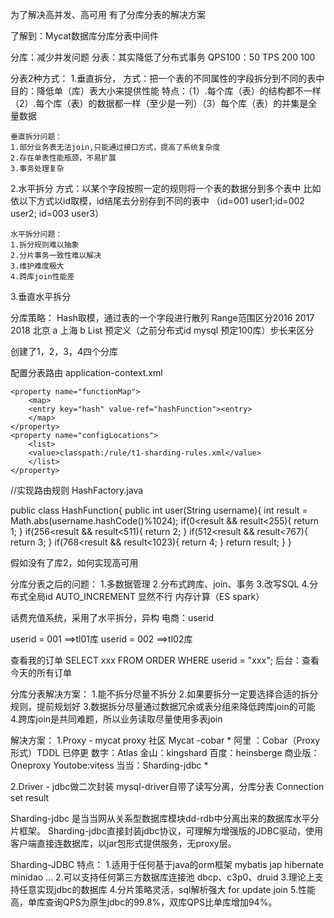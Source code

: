 为了解决高并发、高可用 有了分库分表的解决方案

了解到：Mycat数据库分库分表中间件

分库：减少并发问题
分表：其实降低了分布式事务 QPS100：50  TPS 200 100

分表2种方式：
1.垂直拆分，
	方式：把一个表的不同属性的字段拆分到不同的表中	
	目的：降低单（库）表大小来提供性能
	特点：（1）.每个库（表）的结构都不一样 （2）.每个库（表）的数据都一样（至少是一列）（3）每个库（表）的并集是全量数据

	垂直拆分问题：
	1.部分业务表无法join,只能通过接口方式，提高了系统复杂度
	2.存在单表性能瓶颈，不易扩展
	3.事务处理复杂
2.水平拆分
	方式：以某个字段按照一定的规则将一个表的数据分到多个表中
	比如依以下方式以id取模，id结尾去分别存到不同的表中
	（id=001 user1;id=002 user2; id=003 user3）

	水平拆分问题：
	1.拆分规则难以抽象
	2.分片事务一致性难以解决
	3.维护难度极大
	4.跨库join性能差

3.垂直水平拆分


分库策略：
	Hash取模，通过表的一个字段进行散列
	Range范围区分2016 2017 2018 北京 a 上海 b 
	List 预定义（之前分布式id mysql 预定100库）步长来区分

创建了1，2，3，4四个分库

配置分表路由
application-context.xml
<bean id = "hashFunction" class="com.t1.router.hashFunction"></bean>
<bean id="internalRouter" class="com.caland.sun.client.router.config.InteralRouterXmlFactoryBean">
<!-- functionMap是在使用自定义路由规则函数的时候使用-->
	<property name="functionMap">
		<map>
		<entry key="hash" value-ref="hashFunction"><entry>
		</map>
	</property>
	<property name="configLocations">
		<list>
		<value>classpath:/rule/t1-sharding-rules.xml</value>
		</list>
	</property>
</bean>

//实现路由规则
HashFactory.java  

public class HashFunction{
	public int user(String username){
	int result = Math.abs(username.hashCode()%1024);
	if(0<result && result<255){
	return 1;
	}
	if(256<result && result<511){
	return 2;
	}
	if(512<result && result<767){
	return 3;
	}
	if(768<result && result<1023){
	return 4;
	}
	return result;
	}
}

假如没有了库2，如何实现高可用

分库分表之后的问题：
1.多数据管理
2.分布式跨库、join、事务
3.改写SQL
4.分布式全局id AUTO_INCREMENT 显然不行
内存计算（ES spark）

话费充值系统，采用了水平拆分，异构
电商：userid

userid = 001  ==>tl01库
userid = 002  ==>tl02库

查看我的订单
SELECT xxx FROM ORDER WHERE userid = "xxx";
后台：查看今天的所有订单


分库分表解决方案：
1.能不拆分尽量不拆分
2.如果要拆分一定要选择合适的拆分规则，提前规划好
3.数据拆分尽量通过数据冗余或表分组来降低跨库join的可能
4.跨库join是共同难题，所以业务读取尽量使用多表join

解决方案：
1.Proxy   - mycat proxy
	社区 Mycat -cobar *  阿里 ：Cobar（Proxy形式）TDDL 已停更
	数字：Atlas              金山：kingshard
	百度：heinsberge	商业版：Oneproxy
	Youtobe:vitess	当当：Sharding-jdbc *


2.Driver - jdbc做二次封装 mysql-driver自带了读写分离，分库分表 Connection set result


Sharding-jdbc 是当当网从关系型数据库模块dd-rdb中分离出来的数据库水平分片框架。
Sharding-jdbc直接封装jdbc协议，可理解为增强版的JDBC驱动，使用客户端直接连数据库，以jar包形式提供服务，无proxy层。

Sharding-JDBC
特点：
1.适用于任何基于java的orm框架  mybatis jap hibernate minidao ...
2.可以支持任何第三方数据库连接池  dbcp、c3p0、druid
3.理论上支持任意实现jdbc的数据库
4.分片策略灵活，sql解析强大 for update join
5.性能高，单库查询QPS为原生jdbc的99.8%，双库QPS比单库增加94%。